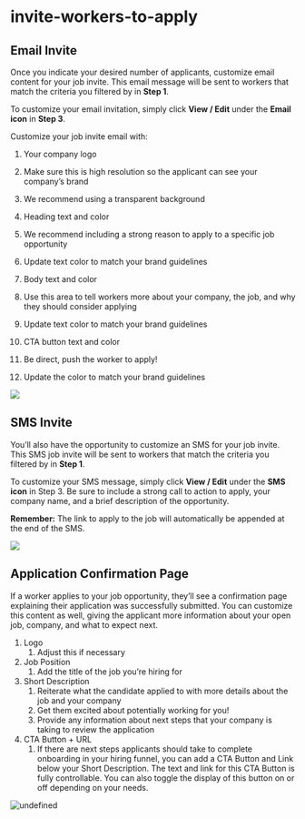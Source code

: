 # invite-workers-to-apply

## Email Invite
Once you indicate your desired number of applicants, customize email content for your job invite. This email message will be sent to workers that match the criteria you filtered by in **Step 1**.

To customize your email invitation, simply click **View / Edit** under the **Email icon** in **Step 3**.

Customize your job invite email with:

1.  Your company logo

1.  Make sure this is high resolution so the applicant can see your company’s brand
2.  We recommend using a transparent background  
      
    

3.  Heading text and color

1.  We recommend including a strong reason to apply to a specific  job opportunity
2.  Update text color to match your brand guidelines  
      
    

5.  Body text and color

1.  Use this area to tell workers more about your company, the job, and why they should consider applying
2.  Update text color to match your brand guidelines  
      
    

7.  CTA button text and color

1.  Be direct, push the worker to apply!
2.  Update the color to match your brand guidelines

![](https://cdn.buttercms.com/gWlJAQAKSi6ZHtDX1del)

## SMS Invite
You’ll also have the opportunity to customize an SMS for your job invite. This SMS job invite will be sent to workers that match the criteria you filtered by in **Step 1**.

To customize your SMS message, simply click **View / Edit** under the **SMS icon** in Step 3. Be sure to include a strong call to action to apply, your company name, and a brief description of the opportunity.

  
**Remember:** The link to apply to the job will automatically be appended at the end of the SMS.

![](https://cdn.buttercms.com/X7KvddDRMayra1FXybdQ)

## Application Confirmation Page
If a worker applies to your job opportunity, they’ll see a confirmation page explaining their application was successfully submitted. You can customize this content as well, giving the applicant more information about your open job, company, and what to expect next.

1.  Logo
    1.  Adjust this if necessary
2.  Job Position
    1.  Add the title of the job you’re hiring for
3.  Short Description
    1.  Reiterate what the candidate applied to with more details about the job and your company
    2.  Get them excited about potentially working for you!
    3.  Provide any information about next steps that your company is taking to review the application
4.  CTA Button + URL
    1.  If there are next steps applicants should take to complete onboarding in your hiring funnel, you can add a CTA Button and Link below your Short Description. The text and link for this CTA Button is fully controllable. You can also toggle the display of this button on or off depending on your needs.

![undefined](https://cdn.buttercms.com/EhL43nN0Rpq5HZB5UGvt)